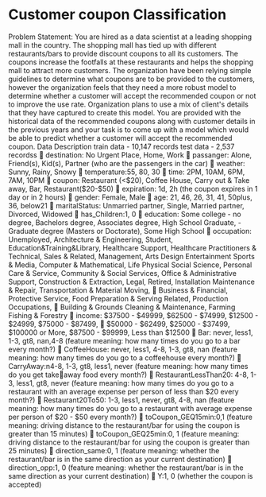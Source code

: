 # Customer coupon Classification

Problem Statement:
You are hired as a data scientist at a leading shopping mall in the country. The shopping mall has tied 
up with different restaurants/bars to provide discount coupons to all its customers. The coupons 
increase the footfalls at these restaurants and helps the shopping mall to attract more customers. 
The organization have been relying simple guidelines to determine what coupons are to be provided 
to the customers, however the organization feels that they need a more robust model to determine 
whether a customer will accept the recommended coupon or not to improve the use rate. 
Organization plans to use a mix of client's details that they have captured to create this model. 
You are provided with the historical data of the recommended coupons along with customer 
details in the previous years and your task is to come up with a model which would be able to 
predict whether a customer will accept the recommended coupon. 
Data Description 
train data - 10,147 records 
test data - 2,537 recordss 
 destination: No Urgent Place, Home, Work 
 passanger: Alone, Friend(s), Kid(s), Partner (who are the passengers in the car) 
 weather: Sunny, Rainy, Snowy 
 temperature:55, 80, 30 
 time: 2PM, 10AM, 6PM, 7AM, 10PM 
 coupon: Restaurant (<$20), Coffee House, Carry out & Take away, Bar, Restaurant($20-$50) 
 expiration: 1d, 2h (the coupon expires in 1 day or in 2 hours) 
 gender: Female, Male 
 age: 21, 46, 26, 31, 41, 50plus, 36, below21 
 maritalStatus: Unmarried partner, Single, Married partner, Divorced, Widowed 
 has_Children:1, 0 
 education: Some college - no degree, Bachelors degree, Associates degree, High School 
Graduate, - Graduate degree (Masters or Doctorate), Some High School 
 occupation: Unemployed, Architecture & Engineering, Student, Education&Training&Library, 
Healthcare Support, Healthcare Practitioners & Technical, Sales & Related, Management, 
Arts Design Entertainment Sports & Media, Computer & Mathematical, Life Physical Social 
Science, Personal Care & Service, Community & Social Services, Office & Administrative 
Support, Construction & Extraction, Legal, Retired, Installation Maintenance & Repair, 
Transportation & Material Moving, 
 Business & Financial, Protective Service, Food Preparation & Serving Related, Production 
Occupations, 
 Building & Grounds Cleaning & Maintenance, Farming Fishing & Forestry 
 income: $37500 - $49999, $62500 - $74999, $12500 - $24999, $75000 - $87499, 
 $50000 - $62499, $25000 - $37499, $100000 or More, $87500 - $99999, Less than $12500 
 Bar: never, less1, 1-3, gt8, nan,4-8 (feature meaning: how many times do you go to a bar 
every month?) 
 CoffeeHouse: never, less1, 4-8, 1-3, gt8, nan (feature meaning: how many times do you go to 
a coffeehouse every month?) 
 CarryAway:n4-8, 1-3, gt8, less1, never (feature meaning: how many times do you get takeaway food every month?) 
 RestaurantLessThan20: 4-8, 1-3, less1, gt8, never (feature meaning: how many times do you 
go to a restaurant with an average expense per person of less than $20 every month?) 
 Restaurant20To50: 1-3, less1, never, gt8, 4-8, nan (feature meaning: how many times do you 
go to a restaurant with average expense per person of $20 - $50 every month?) 
 toCoupon_GEQ15min:0,1 (feature meaning: driving distance to the restaurant/bar for using 
the coupon is greater than 15 minutes) 
 toCoupon_GEQ25min:0, 1 (feature meaning: driving distance to the restaurant/bar for using 
the coupon is greater than 25 minutes) 
 direction_same:0, 1 (feature meaning: whether the restaurant/bar is in the same direction 
as your current destination) 
 direction_opp:1, 0 (feature meaning: whether the restaurant/bar is in the same direction as 
your current destination) 
 Y:1, 0 (whether the coupon is accepted) 
